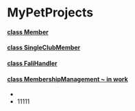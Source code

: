 # MyPetProjects
#### [class Member](/Member.java)
#### [class SingleClubMember](/SingleClubMember.java)
#### [class FaliHandler](/FileHandler.java)
#### [class MembershipManagement ~ in work](/MembershipManagement.java)
* []()
* []()
11111
